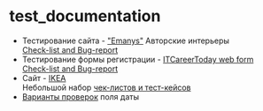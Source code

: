 # test_documentation
- Тестирование сайта - ["Emanys"](https://emanys.ru/) Авторские интерьеры </br>
[Check-list and Bug-report](https://docs.google.com/spreadsheets/d/1zFLtrIklVduyrQ7VEGSailFR9dXg4ObCDDUDm1R5pVk/edit?usp=sharing)  
- Тестирование формы регистрации - [ITCareerToday web form](http://itcareer.pythonanywhere.com/)</br>
[Check-list and Bug-report](https://docs.google.com/spreadsheets/d/1EPUtFa1-67sgmAbahCtU3inv1W-o2CrTcw43vXCFE5w/edit?usp=sharing)
- Сайт - [IKEA](https://www.ikea.com/ru/ru/) </br>
Небольшой набор [чек-листов и тест-кейсов](https://docs.google.com/spreadsheets/d/1fUGVb2wCW_auuMjN8mdgefGuD54vxmuaKYLvXu_bWIU/edit?usp=sharing)
- [Варианты проверок](https://github.com/Svetlana-br-prog/test_documentation/blob/main/Data.md) поля даты
